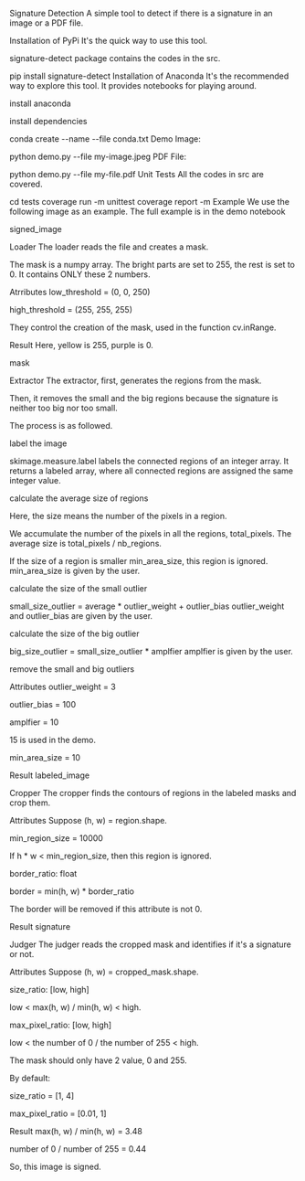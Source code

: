 Signature Detection
A simple tool to detect if there is a signature in an image or a PDF file.

Installation of PyPi
It's the quick way to use this tool.

signature-detect package contains the codes in the src.

pip install signature-detect
Installation of Anaconda
It's the recommended way to explore this tool. It provides notebooks for playing around.

install anaconda

install dependencies

conda create --name <env> --file conda.txt
Demo
Image:

python demo.py --file my-image.jpeg
PDF File:

python demo.py --file my-file.pdf
Unit Tests
All the codes in src are covered.

cd tests
coverage run -m unittest
coverage report -m
Example
We use the following image as an example. The full example is in the demo notebook

signed_image

Loader
The loader reads the file and creates a mask.

The mask is a numpy array. The bright parts are set to 255, the rest is set to 0. It contains ONLY these 2 numbers.

Atrributes
low_threshold = (0, 0, 250)

high_threshold = (255, 255, 255)

They control the creation of the mask, used in the function cv.inRange.

Result
Here, yellow is 255, purple is 0.

mask

Extractor
The extractor, first, generates the regions from the mask.

Then, it removes the small and the big regions because the signature is neither too big nor too small.

The process is as followed.

label the image

skimage.measure.label labels the connected regions of an integer array. It returns a labeled array, where all connected regions are assigned the same integer value.

calculate the average size of regions

Here, the size means the number of the pixels in a region.

We accumulate the number of the pixels in all the regions, total_pixels. The average size is total_pixels / nb_regions.

If the size of a region is smaller min_area_size, this region is ignored. min_area_size is given by the user.

calculate the size of the small outlier

small_size_outlier = average * outlier_weight + outlier_bias
outlier_weight and outlier_bias are given by the user.

calculate the size of the big outlier

big_size_outlier = small_size_outlier * amplfier
amplfier is given by the user.

remove the small and big outliers

Attributes
outlier_weight = 3

outlier_bias = 100

amplfier = 10

15 is used in the demo.

min_area_size = 10

Result
labeled_image

Cropper
The cropper finds the contours of regions in the labeled masks and crop them.

Attributes
Suppose (h, w) = region.shape.

min_region_size = 10000

If h * w < min_region_size, then this region is ignored.

border_ratio: float

border = min(h, w) * border_ratio

The border will be removed if this attribute is not 0.

Result
signature

Judger
The judger reads the cropped mask and identifies if it's a signature or not.

Attributes
Suppose (h, w) = cropped_mask.shape.

size_ratio: [low, high]

low < max(h, w) / min(h, w) < high.

max_pixel_ratio: [low, high]

low < the number of 0 / the number of 255 < high.

The mask should only have 2 value, 0 and 255.

By default:

size_ratio = [1, 4]

max_pixel_ratio = [0.01, 1]

Result
max(h, w) / min(h, w) = 3.48

number of 0 / number of 255 = 0.44

So, this image is signed.
